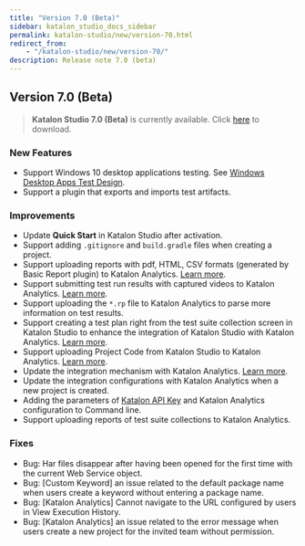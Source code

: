 ```yaml
---
title: "Version 7.0 (Beta)" 
sidebar: katalon_studio_docs_sidebar
permalink: katalon-studio/new/version-70.html
redirect_from:
    - "/katalon-studio/new/version-70/"
description: Release note 7.0 (beta)
---
```


## Version 7.0 (Beta)

> **Katalon Studio 7.0 (Beta)** is currently available. Click [here](https://github.com/katalon-studio/katalon-studio/releases) to download.

### New Features

* Support Windows 10 desktop applications testing. See [Windows Desktop Apps Test Design](https://docs.katalon.com/katalon-studio/docs/introduction-desktop-app-testing.html).
* Support a plugin that exports and imports test artifacts.

### Improvements

* Update **Quick Start** in Katalon Studio after activation.
* Support adding `.gitignore` and `build.gradle` files when creating a project.
* Support uploading reports with pdf, HTML, CSV formats (generated by Basic Report plugin) to Katalon Analytics. [Learn more](https://docs.katalon.com/katalon-studio/docs/katalon-analytics-beta-integration.html).
* Support submitting test run results with captured videos to Katalon Analytics. [Learn more](https://docs.katalon.com/katalon-studio/docs/katalon-analytics-beta-integration.html).
* Support uploading the `*.rp` file to Katalon Analytics to parse more information on test results.
* Support creating a test plan right from the test suite collection screen in Katalon Studio to enhance the integration of Katalon Studio with Katalon Analytics. [Learn more](https://docs.katalon.com/katalon-studio/docs/katalon-analytics-beta-integration.html).
* Support uploading Project Code from Katalon Studio to Katalon Analytics. [Learn more](https://docs.katalon.com/katalon-studio/docs/katalon-analytics-beta-integration.html).
* Update the integration mechanism with Katalon Analytics. [Learn more](https://docs.katalon.com/katalon-studio/docs/katalon-analytics-beta-integration.html).
* Update the integration configurations with Katalon Analytics when a new project is created.
* Adding the parameters of [Katalon API Key](https://docs.katalon.com/katalon-studio/docs/katalon-apikey-70.html) and Katalon Analytics configuration to Command line.
* Support uploading reports of test suite collections to Katalon Analytics.

### Fixes

* Bug: Har files disappear after having been opened for the first time with the current Web Service object.
* Bug: [Custom Keyword] an issue related to the default package name when users create a keyword without entering a package name.
* Bug: [Katalon Analytics] Cannot navigate to the URL configured by users in View Execution History.
* Bug: [Katalon Analytics] an issue related to the error message when users create a new project for the invited team without permission.

